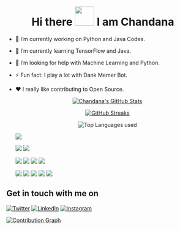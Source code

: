 <h1 align="center">Hi there <img src="https://raw.githubusercontent.com/MartinHeinz/MartinHeinz/master/wave.gif" width="50px">
 I am Chandana</h1>
 

- 🔭 I’m currently working on Python and Java Codes.
- 🌱 I’m currently learning TensorFlow and Java.
- 🤔 I’m looking for help with Machine Learning and Python.
- ⚡ Fun fact: I play a lot with Dank Memer Bot.
- :heart:  I really like contributing to Open Source.



   <p align="center">
     <a href="https://sourcerer.io/RChandana">
       <img alt = "Chandana's GitHub Stats" src = "https://github-readme-stats.vercel.app/api?username=RChandana&theme=dark&show_icons=true">
   </p>
     
     

   <p align="center">
     <a href="https://sourcerer.io/RChandana">
    <img alt = "GitHub Streaks" src = "https://github-readme-streak-stats.herokuapp.com?user=RChandana&theme=dark&show=1E90FF&sideNums=1E90FF&sideLabels=1E90FF&currStreakLabel=1E90FF&fire=FF0000&currStreakNum=FF0000">
  </a>
  <br>
  </p>   
   
     
     <p align="center">
      <img alt="Top Languages used" src="https://github-readme-stats.vercel.app/api/top-langs/?username=RChandana&theme=dark&show_icons=true">
     </p>


     ![](https://komarev.com/ghpvc/?username=RChandana&style=plastic&color=ff69b4&label=TOTAL+NUMBER+OF+PROFILE+VIEWS)


     ![](https://img.shields.io/badge/OS-MAC-informational?style=plastic&logo=<LOGO_NAME>&logoColor=white&color=f03c15)                ![](https://img.shields.io/badge/OS-WINDOWS-informational?style=plastic&logo=<LOGO_NAME>&logoColor=white&color=f03c15) 
     
     
     ![](https://img.shields.io/badge/CODE-PYTHON-informational?style=plastic&logo=<LOGO_NAME>&logoColor=white&color=f03c15)                   ![](https://img.shields.io/badge/CODE-JAVA-informational?style=plastic&logo=<LOGO_NAME>&logoColor=white&color=f03c15)                     ![](https://img.shields.io/badge/CODE-HTML-informational?style=plastic&logo=<LOGO_NAME>&logoColor=white&color=f03c15)                     ![](https://img.shields.io/badge/CODE-C++-informational?style=plastic&logo=<LOGO_NAME>&logoColor=white&color=f03c15)
     
     
     ![](https://img.shields.io/badge/TOOLS-MATLAB-informational?style=plastic&logo=<LOGO_NAME>&logoColor=white&color=f03c15)           ![](https://img.shields.io/badge/TOOLS-GITHUB-informational?style=plastic&logo=<LOGO_NAME>&logoColor=white&color=f03c15)                    ![](https://img.shields.io/badge/TOOLS-VS_CODE-informational?style=plastic&logo=<LOGO_NAME>&logoColor=white&color=f03c15)                   ![](https://img.shields.io/badge/TOOLS-FIGMA-informational?style=plastic&logo=<LOGO_NAME>&logoColor=white&color=f03c15)                     ![](https://img.shields.io/badge/TOOLS-DevEco_STUDIO-informational?style=plastic&logo=<LOGO_NAME>&logoColor=white&color=f03c15)      
     
     
     
     
<!-- Actual text -->

## Get in touch with me on 
[![Twitter][1.2]][1]     [![LinkedIn][2.2]][2]      [![Instagram][3.2]][3]

<!-- Icons -->

[1.2]: https://cdn.exclaimer.com/Handbook%20Images/twitter-icon_square_64x64.png?_ga=2.179750628.1162111142.1644152043-1592987764.1644152042
[2.2]: https://cdn.exclaimer.com/Handbook%20Images/linkedin-icon_square_64x64.png?_ga=2.179750628.1162111142.1644152043-1592987764.1644152042
[3.2]: https://cdn.exclaimer.com/Handbook%20Images/instagram-icon_square_64x64.png?_ga=2.169625953.1162111142.1644152043-1592987764.1644152042
<!-- Links to your social media accounts -->

[1]: https://twitter.com/r_hari_chandu
[2]: https://www.linkedin.com/in/hari-chandana-5a6a621a8/
[3]: https://www.instagram.com/techno_savvvvy/



 <a href="https://sourcerer.io/RChandana">
    <img alt = "Contribution Graph" src = "https://activity-graph.herokuapp.com/graph?username=RChandana&theme=dark">
  </a>
